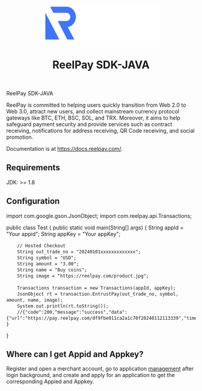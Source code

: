 <p align="center">
    <a href="https://reelpay.com/" target="_blank" rel="external">
        <img src="https://github.com/ReelPayment/sdk-java/blob/main/logo.png" height="100px">
    </a>
    <h1 align="center">ReelPay SDK-JAVA</h1>
    <br>
</p>

ReelPay SDK-JAVA

ReelPay is committed to helping users quickly transition from Web 2.0 to Web 3.0, attract new users, and collect mainstream currency protocol gateways like BTC, ETH, BSC, SOL, and TRX. Moreover, it aims to help safeguard payment security and provide services such as contract receiving, notifications for address receiving, QR Code receiving, and social promotion.

Documentation is at https://docs.reelpay.com/.

Requirements
------------
JDK: >= 1.8

Configuration
-------------

import com.google.gson.JsonObject;
import com.reelpay.api.Transactions;

public class Test {
    public static void main(String[] args) {
        String appId = "Your appid";
        String appKey = "Your appKey";

        // Hosted Checkout
        String out_trade_no = "20240101xxxxxxxxxxxxx";
        String symbol = "USD";
        String amount = "3.00";
        String name = "Buy coins";
        String image = "https://reelpay.com/product.jpg";

        Transactions transaction = new Transactions(appId, appKey);
        JsonObject rt = transaction.EntrustPay(out_trade_no, symbol, amount, name, image);
        System.out.println(rt.toString());
        //{"code":200,"message":"success","data":{"url":"https://pay.reelpay.com/df9fbe011ca2a1c70f20240112113339","time_expire":1705032219,"trade_no":""}}
    }
}


## Where can I get Appid and Appkey?
Register and open a merchant account, go to application <a href="https://merchant.reelpay.com/" target="_blank" rel="external">management</a> after login background, and create and apply for an application to get the corresponding Appied and Appkey.
